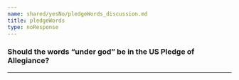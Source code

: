 ```yaml
---
name: shared/yesNo/pledgeWords_discussion.md
title: pledgeWords
type: noResponse
---
```


### Should the words “under god” be in the US Pledge of Allegiance?

---

